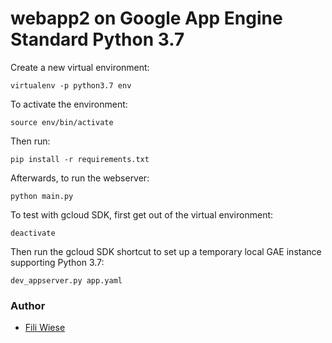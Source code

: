 # webapp2 on Google App Engine Standard Python 3.7

Create a new virtual environment:

	virtualenv -p python3.7 env

To activate the environment:

	source env/bin/activate

Then run:

	pip install -r requirements.txt

Afterwards, to run the webserver:

	python main.py
	
To test with gcloud SDK, first get out of the virtual environment:

	deactivate
	
Then run the gcloud SDK shortcut to set up a temporary local GAE instance supporting Python 3.7:

	dev_appserver.py app.yaml


### Author

- [Fili Wiese](https://fili.org/) 
